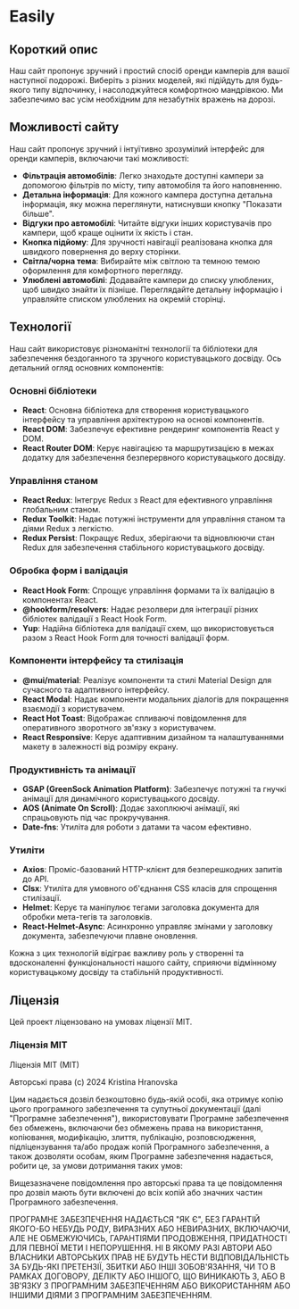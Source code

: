 # Easily

## Короткий опис

Наш сайт пропонує зручний і простий спосіб оренди камперів для вашої наступної подорожі. Виберіть з різних моделей, які підійдуть для будь-якого типу відпочинку, і насолоджуйтеся комфортною мандрівкою. Ми забезпечимо вас усім необхідним для незабутніх вражень на дорозі.

## Можливості сайту

Наш сайт пропонує зручний і інтуїтивно зрозумілий інтерфейс для оренди камперів, включаючи такі можливості:

- **Фільтрація автомобілів**: Легко знаходьте доступні кампери за допомогою фільтрів по місту, типу автомобіля та його наповненню.
- **Детальна інформація**: Для кожного кампера доступна детальна інформація, яку можна переглянути, натиснувши кнопку "Показати більше".
- **Відгуки про автомобілі**: Читайте відгуки інших користувачів про кампери, щоб краще оцінити їх якість і стан.
- **Кнопка підйому**: Для зручності навігації реалізована кнопка для швидкого повернення до верху сторінки.
- **Світла/чорна тема**: Вибирайте між світлою та темною темою оформлення для комфортного перегляду.
- **Улюблені автомобілі**: Додавайте кампери до списку улюблених, щоб швидко знайти їх пізніше. Переглядайте детальну інформацію і управляйте списком улюблених на окремій сторінці.

## Технології

Наш сайт використовує різноманітні технології та бібліотеки для забезпечення бездоганного та зручного користувацького досвіду. Ось детальний огляд основних компонентів:

### Основні бібліотеки

- **React**: Основна бібліотека для створення користувацького інтерфейсу та управління архітектурою на основі компонентів.
- **React DOM**: Забезпечує ефективне рендеринг компонентів React у DOM.
- **React Router DOM**: Керує навігацією та маршрутизацією в межах додатку для забезпечення безперервного користувацького досвіду.

### Управління станом

- **React Redux**: Інтегрує Redux з React для ефективного управління глобальним станом.
- **Redux Toolkit**: Надає потужні інструменти для управління станом та діями Redux з легкістю.
- **Redux Persist**: Покращує Redux, зберігаючи та відновлюючи стан Redux для забезпечення стабільного користувацького досвіду.

### Обробка форм і валідація

- **React Hook Form**: Спрощує управління формами та їх валідацію в компонентах React.
- **@hookform/resolvers**: Надає резолвери для інтеграції різних бібліотек валідації з React Hook Form.
- **Yup**: Надійна бібліотека для валідації схем, що використовується разом з React Hook Form для точності валідації форм.

### Компоненти інтерфейсу та стилізація

- **@mui/material**: Реалізує компоненти та стилі Material Design для сучасного та адаптивного інтерфейсу.
- **React Modal**: Надає компоненти модальних діалогів для покращення взаємодії з користувачем.
- **React Hot Toast**: Відображає спливаючі повідомлення для оперативного зворотного зв'язку з користувачем.
- **React Responsive**: Керує адаптивним дизайном та налаштуваннями макету в залежності від розміру екрану.

### Продуктивність та анімації

- **GSAP (GreenSock Animation Platform)**: Забезпечує потужні та гнучкі анімації для динамічного користувацького досвіду.
- **AOS (Animate On Scroll)**: Додає захоплюючі анімації, які спрацьовують під час прокручування.
- **Date-fns**: Утиліта для роботи з датами та часом ефективно.

### Утиліти

- **Axios**: Проміс-базований HTTP-клієнт для безперешкодних запитів до API.
- **Clsx**: Утиліта для умовного об'єднання CSS класів для спрощення стилізації.
- **Helmet**: Керує та маніпулює тегами заголовка документа для обробки мета-тегів та заголовків.
- **React-Helmet-Async**: Асинхронно управляє змінами у заголовку документа, забезпечуючи плавне оновлення.

Кожна з цих технологій відіграє важливу роль у створенні та вдосконаленні функціональності нашого сайту, сприяючи відмінному користувацькому досвіду та стабільній продуктивності.

## Ліцензія

Цей проект ліцензовано на умовах ліцензії MIT.

### Ліцензія MIT

Ліцензія MIT (MIT)

Авторські права (c) 2024 Kristina Hranovska

Цим надається дозвіл безкоштовно будь-якій особі, яка отримує копію
цього програмного забезпечення та супутньої документації (далі "Програмне забезпечення"), використовувати
Програмне забезпечення без обмежень, включаючи без обмежень права
на використання, копіювання, модифікацію, злиття, публікацію, розповсюдження, підліцензування та/або продаж
копій Програмного забезпечення, а також дозволяти особам, яким Програмне забезпечення
надається, робити це, за умови дотримання таких умов:

Вищезазначене повідомлення про авторські права та це повідомлення про дозвіл мають бути включені до всіх
копій або значних частин Програмного забезпечення.

ПРОГРАМНЕ ЗАБЕЗПЕЧЕННЯ НАДАЄТЬСЯ "ЯК Є", БЕЗ ГАРАНТІЙ ЯКОГО-БО НЕБУДЬ РОДУ, ВИРАЗНИХ АБО
НЕВИРАЗНИХ, ВКЛЮЧАЮЧИ, АЛЕ НЕ ОБМЕЖУЮЧИСЬ, ГАРАНТІЯМИ ПРОДОВЖЕННЯ,
ПРИДАТНОСТІ ДЛЯ ПЕВНОЇ МЕТИ І НЕПОРУШЕННЯ. НІ В ЯКОМУ РАЗІ АВТОРИ АБО ВЛАСНИКИ АВТОРСЬКИХ ПРАВ НЕ БУДУТЬ НЕСТИ ВІДПОВІДАЛЬНІСТЬ ЗА БУДЬ-ЯКІ ПРЕТЕНЗІЇ, ЗБИТКИ АБО ІНШІ
ЗОБОВ'ЯЗАННЯ, ЧИ ТО В РАМКАХ ДОГОВОРУ, ДЕЛІКТУ АБО ІНШОГО, ЩО ВИНИКАЮТЬ З,
АБО В ЗВ'ЯЗКУ З ПРОГРАМНИМ ЗАБЕЗПЕЧЕННЯМ АБО ВИКОРИСТАННЯМ АБО ІНШИМИ ДІЯМИ З ПРОГРАМНИМ ЗАБЕЗПЕЧЕННЯМ.
